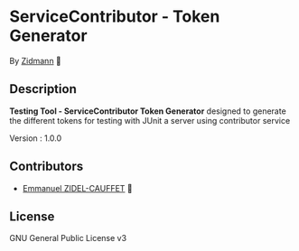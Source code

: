 # ServiceContributor - Token Generator

By [Zidmann](mailto:emmanuel.zidel@gmail.com) :bow: 

## Description

**Testing Tool - ServiceContributor Token Generator** designed to generate the different tokens for testing with JUnit a server using contributor service

Version : 1.0.0

## Contributors

* [Emmanuel ZIDEL-CAUFFET](mailto:emmanuel.zidel@gmail.com) :bow: 

## License

GNU General Public License v3
